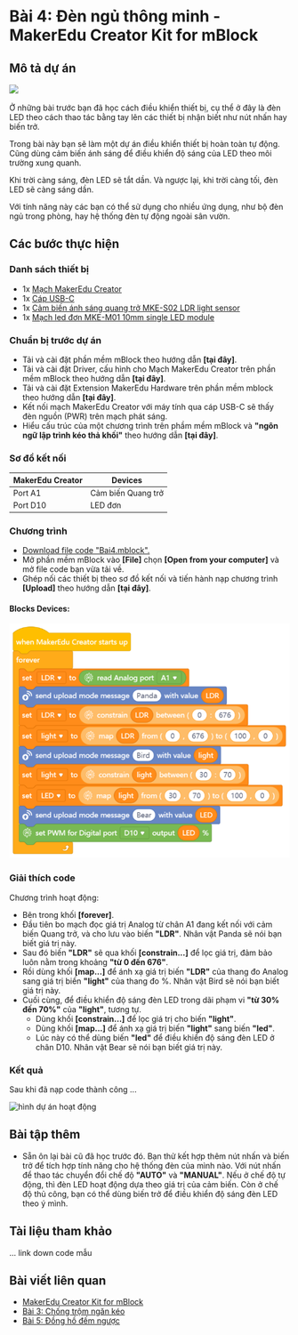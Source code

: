# Bài 4: Đèn ngủ thông minh - MakerEdu Creator Kit for mBlock

## Mô tả dự án

![](/ex/less04/image/BAI4.png)

Ở những bài trước bạn đã học cách điều khiển thiết bị, cụ thể ở đây là đèn LED theo cách thao tác bằng tay lên các thiết bị nhận biết như nút nhấn hay biến trở.

Trong bài này bạn sẽ làm một dự án điều khiển thiết bị hoàn toàn tự động. Cũng dùng cảm biến ánh sáng để điều khiển độ sáng của LED theo môi trường xung quanh.

Khi trời càng sáng, đèn LED sẽ tắt dần. Và ngược lại, khi trời càng tối, đèn LED sẽ càng sáng dần.

Với tính năng này các bạn có thể sử dụng cho nhiều ứng dụng, như bộ đèn ngủ trong phòng, hay hệ thống đèn tự động ngoài sân vườn.

## Các bước thực hiện

### Danh sách thiết bị

- 1x [Mạch MakerEdu Creator](https://www.makerlab.vn/creator)
- 1x [Cáp USB-C](https://hshop.vn/cap-usb-type-c)
- 1x [Cảm biến ánh sáng quang trở MKE-S02 LDR light sensor](https://makerlab.vn/mkes02)
- 1x [Mạch led đơn MKE-M01 10mm single LED module](https://makerlab.vn/mkem01)

### Chuẩn bị trước dự án

- Tải và cài đặt phần mềm mBlock theo hướng dẫn **[tại đây]**.
- Tải và cài đặt Driver, cấu hình cho Mạch MakerEdu Creator trên phần mềm mBlock theo hướng dẫn **[tại đây]**.
- Tải và cài đặt Extension MakerEdu Hardware trên phần mềm mblock theo hướng dẫn **[tại đây]**.
- Kết nối mạch MakerEdu Creator với máy tính qua cáp USB-C sẽ thấy đèn nguồn (PWR) trên mạch phát sáng.
- Hiểu cấu trúc của một chương trình trên phầm mềm mBlock và **"ngôn ngữ lập trình kéo thả khối"** theo hướng dẫn **[tại đây]**.

### Sơ đồ kết nối

| MakerEdu Creator | Devices            |
|------------------|--------------------|
| Port A1          | Cảm biến Quang trở |
| Port D10         | LED đơn            |

### Chương trình

- [Download file code "Bai4.mblock".](/ex/less04/mBlock5/Bai4.mblock)
- Mở phần mềm mBlock vào **[File]** chọn **[Open from your computer]** và mở file code bạn vừa tải về.
- Ghép nối các thiết bị theo sơ đồ kết nối và tiến hành nạp chương trình **[Upload]** theo hướng dẫn **[tại đây]**.

#### Blocks Devices:

![Creator mBlock Bai 4](/ex/less04/image/750px-Creator_mBlock_Bai_4.png)

### Giải thích code

Chương trình hoạt động:

- Bên trong khối **[forever]**.
- Đầu tiên bo mạch đọc giá trị Analog từ chân A1 đang kết nối với cảm biến Quang trở, và cho lưu vào biến **"LDR"**. Nhân vật Panda sẽ nói bạn biết giá trị này.
- Sau đó biến **"LDR"** sẽ qua khối **[constrain...]** để lọc giá trị, đảm bảo luôn nằm trong khoảng **"từ 0 đến 676"**.
- Rồi dùng khối **[map...]** để ánh xạ giá trị biến **"LDR"** của thang đo Analog sang giá trị biến **"light"** của thang đo %. Nhân vật Bird sẽ nói bạn biết giá trị này.
- Cuối cùng, để điều khiển độ sáng đèn LED trong dãi phạm vi **"từ 30% đến 70%"** của **"light"**, tương tự.
  - Dùng khối **[constrain...]** để lọc giá trị cho biến **"light"**.
  - Dùng khối **[map...]** để ánh xạ giá trị biến **"light"** sang biến **"led"**.
  - Lúc này có thể dùng biến **"led"** để điều khiển độ sáng đèn LED ở chân D10. Nhân vật Bear sẽ nói bạn biết giá trị này.

### Kết quả

Sau khi đã nạp code thành công ...

![hình dự án hoạt động](project_image.png)

## Bài tập thêm

- Sẵn ôn lại bài cũ đã học trước đó. Bạn thử kết hợp thêm nút nhấn và biến trở để tích hợp tính năng cho hệ thống đèn của mình nào. Với nút nhấn để thao tác chuyển đổi chế độ **"AUTO"** và **"MANUAL"**. Nếu ở chế độ tự động, thì đèn LED hoạt động dựa theo giá trị của cảm biến. Còn ở chế độ thủ công, bạn có thể dùng biến trở để điều khiển độ sáng đèn LED theo ý mình.

## Tài liệu tham khảo

... link down code mẫu

## Bài viết liên quan

- [MakerEdu Creator Kit for mBlock](/README.md)
- [Bài 3: Chống trộm ngăn kéo](/ex/less03/README.md)
- [Bài 5: Đồng hồ đếm ngược](/ex/less05/README.md)